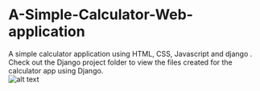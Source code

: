 # A-Simple-Calculator-Web-application
A simple calculator application using HTML, CSS, Javascript and django . <br>
Check out the Django project folder to view the files created for the calculator app using Django. <br>
![alt text](https://github.com/CAVIND46016/Simple-Calculator-Web-app/blob/master/calculator.png)
